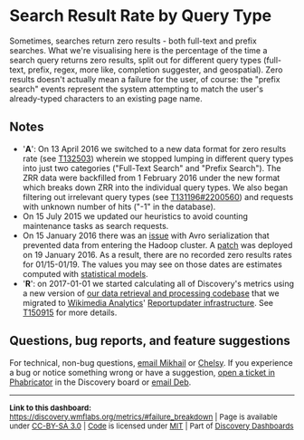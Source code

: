Search Result Rate by Query Type
=======

Sometimes, searches return zero results - both full-text and prefix searches. What we're visualising here is the percentage of the time a search query returns zero results, split out for different query types (full-text, prefix, regex, more like, completion suggester, and geospatial). Zero results doesn't actually mean a failure for the user, of course: the "prefix search" events represent the system attempting to match the user's already-typed characters to an existing page name.

Notes
------

* '__A__': On 13 April 2016 we switched to a new data format for zero results rate (see [T132503](https://phabricator.wikimedia.org/T132503)) wherein we stopped lumping in different query types into just two categories ("Full-Text Search" and "Prefix Search"). The ZRR data were backfilled from 1 February 2016 under the new format which breaks down ZRR into the individual query types. We also began filtering out irrelevant query types (see [T131196#2200560](https://phabricator.wikimedia.org/T131196#2200560)) and requests with unknown number of hits ("-1" in the database).
* On 15 July 2015 we updated our heuristics to avoid counting maintenance tasks as search requests.
* On 15 January 2016 there was an [issue](https://phabricator.wikimedia.org/T123541) with Avro serialization that prevented data from entering the Hadoop cluster. A [patch](https://gerrit.wikimedia.org/r/#/c/264989/) was deployed on 19 January 2016. As a result, there are no recorded zero results rates for 01/15-01/19. The values you may see on those dates are estimates computed with [statistical models](https://github.com/bearloga/branch/blob/master/zero%20results%20rate%20estimation/report.pdf).
* '__R__': on 2017-01-01 we started calculating all of Discovery's metrics using a new version of [our data retrieval and processing codebase](https://phabricator.wikimedia.org/diffusion/WDGO/) that we migrated to [Wikimedia Analytics](https://www.mediawiki.org/wiki/Analytics)' [Reportupdater infrastructure](https://wikitech.wikimedia.org/wiki/Analytics/Reportupdater). See [T150915](https://phabricator.wikimedia.org/T150915) for more details.

Questions, bug reports, and feature suggestions
------
For technical, non-bug questions, [email Mikhail](mailto:mpopov@wikimedia.org?subject=Dashboard%20Question) or [Chelsy](mailto:cxie@wikimedia.org?subject=Dashboard%20Question). If you experience a bug or notice something wrong or have a suggestion, [open a ticket in Phabricator](https://phabricator.wikimedia.org/maniphest/task/create/?projects=Discovery) in the Discovery board or [email Deb](mailto:deb@wikimedia.org?subject=Dashboard%20Question).

<hr style="border-color: gray;">
<p style="font-size: small;">
  <strong>Link to this dashboard:</strong> <a href="https://discovery.wmflabs.org/metrics/#failure_breakdown">https://discovery.wmflabs.org/metrics/#failure_breakdown</a>
  | Page is available under <a href="https://creativecommons.org/licenses/by-sa/3.0/" title="Creative Commons Attribution-ShareAlike License">CC-BY-SA 3.0</a>
  | <a href="https://phabricator.wikimedia.org/diffusion/WDRN/" title="Search Metrics Dashboard source code repository">Code</a> is licensed under <a href="https://phabricator.wikimedia.org/diffusion/WDRN/browse/master/LICENSE.md" title="MIT License">MIT</a>
  | Part of <a href="https://discovery.wmflabs.org/">Discovery Dashboards</a>
</p>
